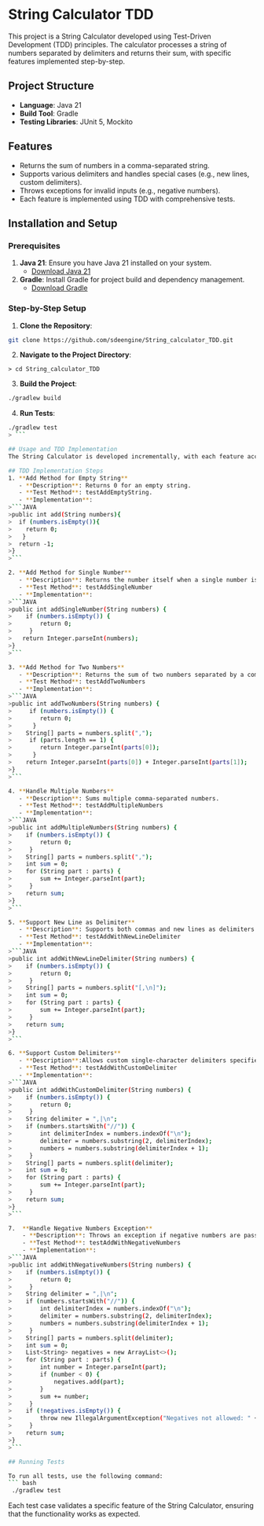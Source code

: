 # String Calculator TDD

This project is a String Calculator developed using Test-Driven Development (TDD) principles. The calculator processes a string of numbers separated by delimiters and returns their sum, with specific features implemented step-by-step.

## Project Structure

- **Language**: Java 21
- **Build Tool**: Gradle
- **Testing Libraries**: JUnit 5, Mockito

## Features

- Returns the sum of numbers in a comma-separated string.
- Supports various delimiters and handles special cases (e.g., new lines, custom delimiters).
- Throws exceptions for invalid inputs (e.g., negative numbers).
- Each feature is implemented using TDD with comprehensive tests.

## Installation and Setup

### Prerequisites

1. **Java 21**: Ensure you have Java 21 installed on your system.
   - [Download Java 21](https://www.oracle.com/java/technologies/javase/jdk21-archive-downloads.html)
2. **Gradle**: Install Gradle for project build and dependency management.
   - [Download Gradle](https://gradle.org/install/)

### Step-by-Step Setup

1. **Clone the Repository**:
```bash 
git clone https://github.com/sdeengine/String_calculator_TDD.git
```
2. **Navigate to the Project Directory**: 
``` 
> cd String_calculator_TDD
```
3. **Build the Project**: 
 ``` bash 
./gradlew build
```
4. **Run Tests**: 
``` bash  
./gradlew test
> ```

## Usage and TDD Implementation
The String Calculator is developed incrementally, with each feature accompanied by a corresponding test.

## TDD Implementation Steps
1. **Add Method for Empty String**
   - **Description**: Returns 0 for an empty string.
   - **Test Method**: testAddEmptyString.
   - **Implementation**:
>```JAVA
>public int add(String numbers){ 
>  if (numbers.isEmpty()){ 
>    return 0; 
>   } 
>  return -1; 
>}
>```

2. **Add Method for Single Number**
   - **Description**: Returns the number itself when a single number is passed (e.g., "1" returns 1).
   - **Test Method**: testAddSingleNumber 
   - **Implementation**:
>```JAVA
>public int addSingleNumber(String numbers) {
>    if (numbers.isEmpty()) {
>        return 0;
>     }
>   return Integer.parseInt(numbers);
>}
>```

3. **Add Method for Two Numbers**
   - **Description**: Returns the sum of two numbers separated by a comma (e.g., "1,2" returns 3).
   - **Test Method**: testAddTwoNumbers
   - **Implementation**:
>```JAVA
>public int addTwoNumbers(String numbers) {
>     if (numbers.isEmpty()) {
>        return 0;
>      }
>    String[] parts = numbers.split(",");
>     if (parts.length == 1) {
>        return Integer.parseInt(parts[0]);
>      }
>    return Integer.parseInt(parts[0]) + Integer.parseInt(parts[1]);
>}
>```

4. **Handle Multiple Numbers**
   - **Description**: Sums multiple comma-separated numbers.
   - **Test Method**: testAddMultipleNumbers
   - **Implementation**:
>```JAVA
>public int addMultipleNumbers(String numbers) {
>    if (numbers.isEmpty()) {
>        return 0;
>     }
>    String[] parts = numbers.split(",");
>    int sum = 0;
>    for (String part : parts) {
>        sum += Integer.parseInt(part);
>     }
>    return sum;
>}
>```

5. **Support New Line as Delimiter**
   - **Description**: Supports both commas and new lines as delimiters (e.g., "1\n2,3" returns 6).
   - **Test Method**: testAddWithNewLineDelimiter
   - **Implementation**:
>```JAVA
>public int addWithNewLineDelimiter(String numbers) {
>    if (numbers.isEmpty()) {
>        return 0;
>     }
>    String[] parts = numbers.split("[,\n]");
>    int sum = 0;
>    for (String part : parts) {
>        sum += Integer.parseInt(part);
>     }
>    return sum;
>}
>```

6. **Support Custom Delimiters**
   - **Description**:Allows custom single-character delimiters specified as "//[delimiter]\n".
   - **Test Method**: testAddWithCustomDelimiter
   - **Implementation**:
>```JAVA
>public int addWithCustomDelimiter(String numbers) {
>    if (numbers.isEmpty()) {
>        return 0;
>     }
>    String delimiter = ",|\n";
>    if (numbers.startsWith("//")) {
>        int delimiterIndex = numbers.indexOf("\n");
>        delimiter = numbers.substring(2, delimiterIndex);
>        numbers = numbers.substring(delimiterIndex + 1);
>     }
>    String[] parts = numbers.split(delimiter);
>    int sum = 0;
>    for (String part : parts) {
>        sum += Integer.parseInt(part);
>     }
>    return sum;
>}
>```

7.  **Handle Negative Numbers Exception**
    - **Description**: Throws an exception if negative numbers are passed.
    - **Test Method**: testAddWithNegativeNumbers
    - **Implementation**:
>```JAVA
>public int addWithNegativeNumbers(String numbers) {
>    if (numbers.isEmpty()) {
>        return 0;
>     }
>    String delimiter = ",|\n";
>    if (numbers.startsWith("//")) {
>        int delimiterIndex = numbers.indexOf("\n");
>        delimiter = numbers.substring(2, delimiterIndex);
>        numbers = numbers.substring(delimiterIndex + 1);
>     }
>    String[] parts = numbers.split(delimiter);
>    int sum = 0;
>    List<String> negatives = new ArrayList<>();
>    for (String part : parts) {
>        int number = Integer.parseInt(part);
>        if (number < 0) {
>            negatives.add(part);
>        }
>        sum += number;
>     }
>    if (!negatives.isEmpty()) {
>        throw new IllegalArgumentException("Negatives not allowed: " + String.join(", ", negatives));
>     }
>    return sum;
>}
>```

## Running Tests

To run all tests, use the following command:
``` bash 
 ./gradlew test
```

Each test case validates a specific feature of the String Calculator, ensuring that the functionality works as expected.